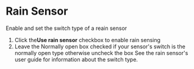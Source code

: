 # Rain Sensor

Enable and set the switch type of a reain sensor

1.  Click the**Use rain sensor** checkbox to enable rain sensing
2.  Leave the Normally open box checked if your sensor's switch is the normally open type otherwise uncheck the box See the rain sensor's user guide for information about the switch type.

